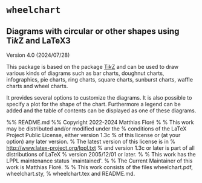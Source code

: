 # `wheelchart`

## Diagrams with circular or other shapes using Ti*k*Z and LaTeX3

Version 4.0 (2024/07/28)

This package is based on the package [Ti*k*Z](https://ctan.org/pkg/pgf) and can be used to draw various kinds of diagrams such as bar charts, doughnut charts, infographics, pie charts, ring charts, square charts, sunburst charts, waffle charts and wheel charts.

It provides several options to customize the diagrams. It is also possible to specify a plot for the shape of the chart. Furthermore a legend can be added and the table of contents can be displayed as one of these diagrams.

%% README.md
%% Copyright 2022-2024 Matthias Floré
%
% This work may be distributed and/or modified under the
% conditions of the LaTeX Project Public License, either version 1.3c
% of this license or (at your option) any later version.
% The latest version of this license is in
%   http://www.latex-project.org/lppl.txt
% and version 1.3c or later is part of all distributions of LaTeX
% version 2005/12/01 or later.
%
% This work has the LPPL maintenance status `maintained'.
% 
% The Current Maintainer of this work is Matthias Floré.
%
% This work consists of the files wheelchart.pdf, wheelchart.sty,
% wheelchart.tex and README.md.
